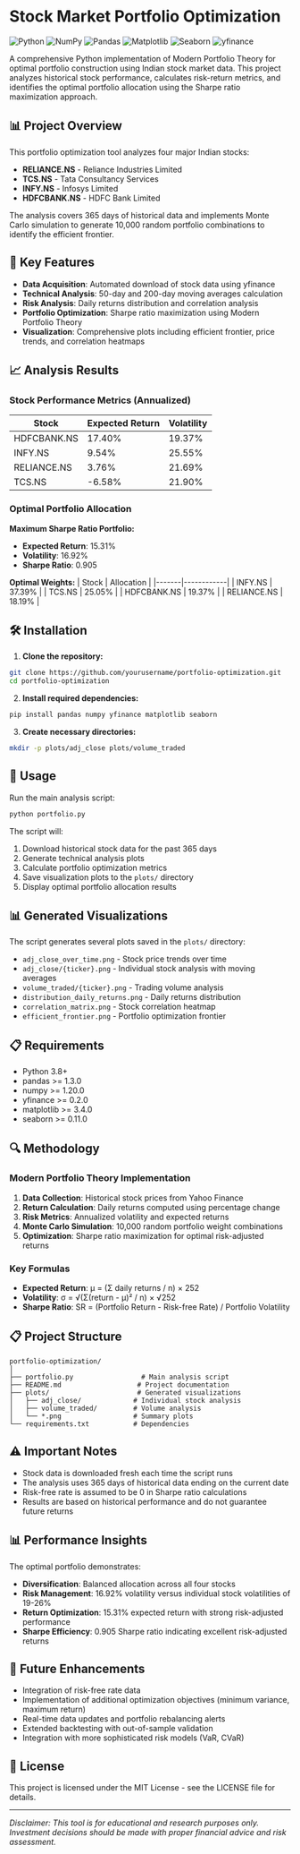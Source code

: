 # Stock Market Portfolio Optimization

![Python](https://img.shields.io/badge/Python-3.8%2B-blue.svg)
![NumPy](https://img.shields.io/badge/NumPy-1.20%2B-orange.svg)
![Pandas](https://img.shields.io/badge/Pandas-1.3%2B-green.svg)
![Matplotlib](https://img.shields.io/badge/Matplotlib-3.4%2B-red.svg)
![Seaborn](https://img.shields.io/badge/Seaborn-0.11%2B-yellow.svg)
![yfinance](https://img.shields.io/badge/yfinance-0.2%2B-purple.svg)

A comprehensive Python implementation of Modern Portfolio Theory for optimal portfolio construction using Indian stock market data. This project analyzes historical stock performance, calculates risk-return metrics, and identifies the optimal portfolio allocation using the Sharpe ratio maximization approach.

## 📊 Project Overview

This portfolio optimization tool analyzes four major Indian stocks:
- **RELIANCE.NS** - Reliance Industries Limited
- **TCS.NS** - Tata Consultancy Services
- **INFY.NS** - Infosys Limited
- **HDFCBANK.NS** - HDFC Bank Limited

The analysis covers 365 days of historical data and implements Monte Carlo simulation to generate 10,000 random portfolio combinations to identify the efficient frontier.

## 🎯 Key Features

- **Data Acquisition**: Automated download of stock data using yfinance
- **Technical Analysis**: 50-day and 200-day moving averages calculation
- **Risk Analysis**: Daily returns distribution and correlation analysis
- **Portfolio Optimization**: Sharpe ratio maximization using Modern Portfolio Theory
- **Visualization**: Comprehensive plots including efficient frontier, price trends, and correlation heatmaps

## 📈 Analysis Results

### Stock Performance Metrics (Annualized)

| Stock | Expected Return | Volatility |
|-------|----------------|------------|
| HDFCBANK.NS | 17.40% | 19.37% |
| INFY.NS | 9.54% | 25.55% |
| RELIANCE.NS | 3.76% | 21.69% |
| TCS.NS | -6.58% | 21.90% |

### Optimal Portfolio Allocation

**Maximum Sharpe Ratio Portfolio:**
- **Expected Return**: 15.31%
- **Volatility**: 16.92%
- **Sharpe Ratio**: 0.905

**Optimal Weights:**
| Stock | Allocation |
|-------|------------|
| INFY.NS | 37.39% |
| TCS.NS | 25.05% |
| HDFCBANK.NS | 19.37% |
| RELIANCE.NS | 18.19% |

## 🛠️ Installation

1. **Clone the repository:**
```bash
git clone https://github.com/yourusername/portfolio-optimization.git
cd portfolio-optimization
```

2. **Install required dependencies:**
```bash
pip install pandas numpy yfinance matplotlib seaborn
```

3. **Create necessary directories:**
```bash
mkdir -p plots/adj_close plots/volume_traded
```

## 🚀 Usage

Run the main analysis script:

```bash
python portfolio.py
```

The script will:
1. Download historical stock data for the past 365 days
2. Generate technical analysis plots
3. Calculate portfolio optimization metrics
4. Save visualization plots to the `plots/` directory
5. Display optimal portfolio allocation results

## 📊 Generated Visualizations

The script generates several plots saved in the `plots/` directory:

- `adj_close_over_time.png` - Stock price trends over time
- `adj_close/{ticker}.png` - Individual stock analysis with moving averages
- `volume_traded/{ticker}.png` - Trading volume analysis
- `distribution_daily_returns.png` - Daily returns distribution
- `correlation_matrix.png` - Stock correlation heatmap
- `efficient_frontier.png` - Portfolio optimization frontier

## 📋 Requirements

- Python 3.8+
- pandas >= 1.3.0
- numpy >= 1.20.0
- yfinance >= 0.2.0
- matplotlib >= 3.4.0
- seaborn >= 0.11.0

## 🔍 Methodology

### Modern Portfolio Theory Implementation

1. **Data Collection**: Historical stock prices from Yahoo Finance
2. **Return Calculation**: Daily returns computed using percentage change
3. **Risk Metrics**: Annualized volatility and expected returns
4. **Monte Carlo Simulation**: 10,000 random portfolio weight combinations
5. **Optimization**: Sharpe ratio maximization for optimal risk-adjusted returns

### Key Formulas

- **Expected Return**: μ = (Σ daily returns / n) × 252
- **Volatility**: σ = √(Σ(return - μ)² / n) × √252
- **Sharpe Ratio**: SR = (Portfolio Return - Risk-free Rate) / Portfolio Volatility

## 📋 Project Structure

```
portfolio-optimization/
│
├── portfolio.py                 # Main analysis script
├── README.md                   # Project documentation
├── plots/                      # Generated visualizations
│   ├── adj_close/             # Individual stock analysis
│   ├── volume_traded/         # Volume analysis
│   └── *.png                  # Summary plots
└── requirements.txt           # Dependencies
```

## ⚠️ Important Notes

- Stock data is downloaded fresh each time the script runs
- The analysis uses 365 days of historical data ending on the current date
- Risk-free rate is assumed to be 0 in Sharpe ratio calculations
- Results are based on historical performance and do not guarantee future returns

## 📊 Performance Insights

The optimal portfolio demonstrates:
- **Diversification**: Balanced allocation across all four stocks
- **Risk Management**: 16.92% volatility versus individual stock volatilities of 19-26%
- **Return Optimization**: 15.31% expected return with strong risk-adjusted performance
- **Sharpe Efficiency**: 0.905 Sharpe ratio indicating excellent risk-adjusted returns

## 🔮 Future Enhancements

- Integration of risk-free rate data
- Implementation of additional optimization objectives (minimum variance, maximum return)
- Real-time data updates and portfolio rebalancing alerts
- Extended backtesting with out-of-sample validation
- Integration with more sophisticated risk models (VaR, CVaR)

## 📜 License

This project is licensed under the MIT License - see the LICENSE file for details.

---

*Disclaimer: This tool is for educational and research purposes only. Investment decisions should be made with proper financial advice and risk assessment.*